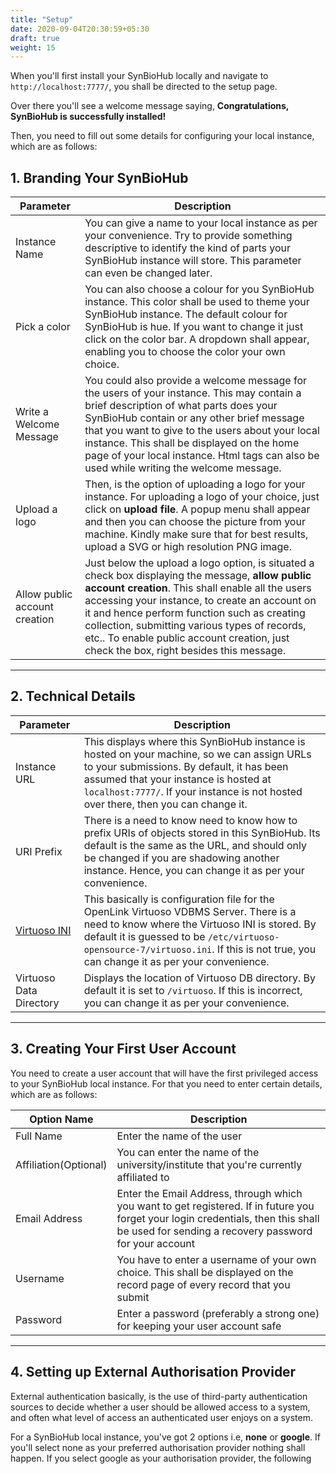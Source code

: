 ```yaml
---
title: "Setup"
date: 2020-09-04T20:30:59+05:30
draft: true
weight: 15
---
```


When you'll first install your SynBioHub locally and navigate to ```http://localhost:7777/```, you shall be directed to the setup page.

Over there you'll see a welcome message saying, **Congratulations, SynBioHub is successfully installed!**

Then, you need to fill out some details for configuring your local instance, which are as follows:

## 1. Branding Your SynBioHub

| Parameter  | Description  |
|---|---|
| Instance Name | You can give a name to your local instance as per your convenience. Try to provide something descriptive to identify the kind of parts your SynBioHub instance will store. This parameter can even be changed later.    |
| Pick a color  | You can also choose a colour for you SynBioHub instance. This color shall be used to theme your SynBioHub instance. The default colour for SynBioHub is hue. If you want to change it just click on the color bar. A dropdown shall appear, enabling you to choose the color your own choice. |
| Write a Welcome Message |  You could also provide a welcome message for the users of your instance. This may contain a brief description of what parts does your SynBioHub contain or any other brief message that you want to give to the users about your local instance. This shall be displayed on the home page of your local instance. Html tags can also be used while writing the welcome message.|
| Upload a logo| Then, is the option of uploading a logo for your instance. For uploading a logo of your choice, just click on **upload file**. A popup menu shall appear and then you can choose the picture from your machine. Kindly make sure that for best results, upload a SVG or high resolution PNG image.|
| Allow public account creation | Just below the upload a logo option, is situated a check box displaying the message, **allow public account creation**. This shall enable all the users accessing your instance, to create an account on it and hence perform function such as creating collection, submitting various types of records, etc.. To enable public account creation, just check the box, right besides this message.|
---------------------------------------------------

## 2. Technical Details


| Parameter | Description |
|-----------|-------------|
| Instance URL | This displays where this SynBioHub instance is hosted on your machine, so we can assign URLs to your submissions. By default, it has been assumed that your instance is hosted at ```localhost:7777/```. If your instance is not hosted over there, then you can change it.|
| URI Prefix | There is a need to know need to know how to prefix URIs of objects stored in this SynBioHub. Its default is the same as the URL, and should only be changed if you are shadowing another instance. Hence, you can change it as per your convenience. |
| [Virtuoso INI](http://olafhartig.de/brTPF-ODBASE2016/virtuoso.ini) | This basically is configuration file for the OpenLink Virtuoso VDBMS Server. There is a need to know where the Virtuoso INI is stored. By default it is guessed to be ```/etc/virtuoso-opensource-7/virtuoso.ini```. If this is not true, you can change it as per your convenience.|
| Virtuoso Data Directory |  Displays the location of Virtuoso DB directory. By default it is set to ```/virtuoso```. If this is incorrect, you can change it as per your convenience.| 
---------------------------------------------------------------

## 3. Creating Your First User Account

You need to create a user account that will have the first privileged access to your SynBioHub local instance. For that you need to enter certain details, which are as follows:

| Option Name | Description   |
|-------------|----------|
| Full Name   | Enter the name of the user|
| Affiliation(Optional)| You can enter the name of the university/institute that you're currently affiliated to| 
| Email Address| Enter the Email Address, through which you want to get registered. If in future you forget your login credentials, then this shall be used for sending a recovery password for your account| 
| Username | You have to enter a username of your own choice. This shall be displayed on the record page of every record that you submit|
|Password | Enter a password (preferably a strong one) for keeping your user account safe|
---------------------------------------------------------------------------------------------------

## 4. Setting up External Authorisation Provider

External authentication basically, is the use of third-party authentication sources to decide whether a user should be allowed access to a system, and often what level of access an authenticated user enjoys on a system.

For a SynBioHub local instance, you've got 2 options i.e, **none** or **google**. If you'll select none as your preferred authorisation provider nothing shall happen. If you select google as your authorisation provider, the following 








